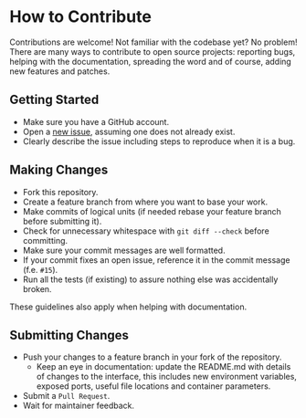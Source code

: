 # How to Contribute

Contributions are welcome! Not familiar with the codebase yet? No problem!
There are many ways to contribute to open source projects: reporting bugs,
helping with the documentation, spreading the word and of course, adding
new features and patches.

## Getting Started

- Make sure you have a GitHub account.
- Open a [new issue](https://github.com/snipsco/snips-skill-neopixel/issues), assuming one does not already exist.
- Clearly describe the issue including steps to reproduce when it is a bug.

## Making Changes

- Fork this repository.
- Create a feature branch from where you want to base your work.
- Make commits of logical units (if needed rebase your feature branch before
  submitting it).
- Check for unnecessary whitespace with ``git diff --check`` before committing.
- Make sure your commit messages are well formatted.
- If your commit fixes an open issue, reference it in the commit message (f.e. `#15`).
- Run all the tests (if existing) to assure nothing else was accidentally broken.

These guidelines also apply when helping with documentation.

## Submitting Changes

- Push your changes to a feature branch in your fork of the repository.
    - Keep an eye in documentation: update the README.md with details of changes to the interface, this includes new environment 
  variables, exposed ports, useful file locations and container parameters.
- Submit a `Pull Request`.
- Wait for maintainer feedback.



